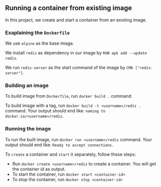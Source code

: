 ## Running a container from existing image
In this project, we create and start a container from an existing image.

### Exaplaining the `Dockerfile`
We use `alpine` as the base image.

We install `redis` as dependency in our image by `RUN apk add --update redis`.

We run `redis-server` as the start command of the image by `CMD ["redis-server"]`.

### Building an image
To build image from `Dockerfile`, run `docker build .` command.

To build image with a tag, run `docker build -t <username>/redis .` command.
Your output should end like: `naming to docker.io/<username>/redis`.

### Running the image
To run the built image, run `docker run <username>/redis` command.
Your output should end like: `Ready to accept connections`.

To `create` a container and `start` it separately, follow these steps:
* Run `docker create <username>/redis` to create a container. You will get the container id as output.
* To start the container, run `docker start <container-id>`
* To stop the container, run `docker stop <container-id>`